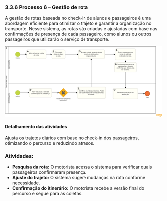 ### 3.3.6 Processo 6 – Gestão de rota

A gestão de rotas baseada no check-in de alunos e passageiros é uma abordagem eficiente para otimizar o trajeto e garantir a organização no transporte. Nesse sistema, as rotas são criadas e ajustadas com base nas confirmações de presença de cada passageiro, como alunos ou outros passageiros que utilizarão o serviço de transporte.

![gestao-rota](images/D-gestao-rotas.png)

#### Detalhamento das atividades

Ajusta os trajetos diários com base no check-in dos passageiros, otimizando o percurso e reduzindo atrasos.  

### Atividades:  
- **Pesquisa da rota:** O motorista acessa o sistema para verificar quais passageiros confirmaram presença.  
- **Ajuste do trajeto:** O sistema sugere mudanças na rota conforme necessidade.  
- **Confirmação do itinerário:** O motorista recebe a versão final do percurso e segue para as coletas.  

